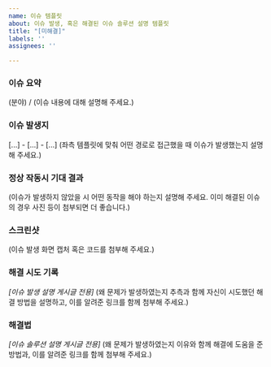 ```yaml
---
name: 이슈 템플릿
about: 이슈 발생, 혹은 해결된 이슈 솔루션 설명 템플릿
title: "[미해결]"
labels: ''
assignees: ''

---
```


### **이슈 요약**
(분야) / (이슈 내용에 대해 설명해 주세요.)

### **이슈 발생지**
[...] - [...] - [...] (좌측 템플릿에 맞춰 어떤 경로로 접근했을 때 이슈가 발생했는지 설명해 주세요.)

### **정상 작동시 기대 결과**
(이슈가 발생하지 않았을 시 어떤 동작을 해야 하는지 설명해 주세요. 이미 해결된 이슈의 경우 사진 등이 첨부되면 더 좋습니다.)

### **스크린샷**
(이슈 발생 화면 캡처 혹은 코드를 첨부해 주세요.)


### **해결 시도 기록**
*[이슈 발생 설명 게시글 전용]* (왜 문제가 발생하였는지 추측과 함께 자신이 시도했던 해결 방법을 설명하고, 이를 알려준 링크를 함께 첨부해 주세요.)


### **해결법**
*[이슈 솔루션 설명 게시글 전용]* (왜 문제가 발생하였는지 이유와 함께 해결에 도움을 준 방법과, 이를 알려준 링크를 함께 첨부해 주세요.)
